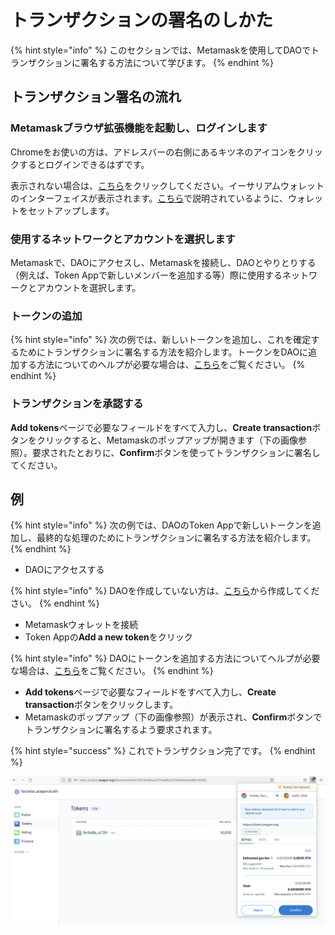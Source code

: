 # トランザクションの署名のしかた

{% hint style="info" %}
このセクションでは、Metamaskを使用してDAOでトランザクションに署名する方法について学びます。
{% endhint %}

## トランザクション署名の流れ

### Metamaskブラウザ拡張機能を起動し、ログインします

Chromeをお使いの方は、アドレスバーの右側にあるキツネのアイコンをクリックするとログインできるはずです。

表示されない場合は、[こちら](https://chrome.google.com/webstore/search/metamask)をクリックしてください。イーサリアムウォレットのインターフェイスが表示されます。[こちら](./)で説明されているように、ウォレットをセットアップします。

### 使用するネットワークとアカウントを選択します

Metamaskで、DAOにアクセスし、Metamaskを接続し、DAOとやりとりする（例えば、Token Appで新しいメンバーを追加する等）際に使用するネットワークとアカウントを選択します。

### トークンの追加

{% hint style="info" %}
次の例では、新しいトークンを追加し、これを確定するためにトランザクションに署名する方法を紹介します。トークンをDAOに追加する方法についてのヘルプが必要な場合は、[こちら](../aragon-client/explore-template-dao/what-are-apps/token-app.md)をご覧ください。
{% endhint %}

### トランザクションを承認する

**Add tokens**ページで必要なフィールドをすべて入力し、**Create transaction**ボタンをクリックすると、Metamaskのポップアップが開きます（下の画像参照）。要求されたとおりに、**Confirm**ボタンを使ってトランザクションに署名してください。

## 例

{% hint style="info" %}
次の例では、DAOのToken Appで新しいトークンを追加し、最終的な処理のためにトランザクションに署名する方法を紹介します。
{% endhint %}

* DAOにアクセスする

{% hint style="info" %}
DAOを作成していない方は、[こちら](../aragon-client/how-to-create-a-dao-using-aragon-client/)から作成してください。
{% endhint %}

* Metamaskウォレットを接続
* Token Appの**Add a new token**をクリック

{% hint style="info" %}
DAOにトークンを追加する方法についてヘルプが必要な場合は、[こちら](../aragon-client/explore-template-dao/what-are-apps/token-app.md)をご覧ください。
{% endhint %}

* **Add tokens**ページで必要なフィールドをすべて入力し、**Create transaction**ボタンをクリックします。
* Metamaskのポップアップ（下の画像参照）が表示され、**Confirm**ボタンでトランザクションに署名するよう要求されます。

{% hint style="success" %}
これでトランザクション完了です。
{% endhint %}

![Metamaskでトランザクションに署名する](<../../.gitbook/assets/Schermata 2022-02-01 alle 10.20.33.png>)
